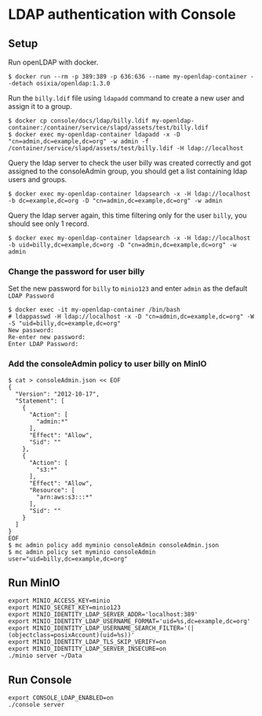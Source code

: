 # LDAP authentication with Console

## Setup

Run openLDAP with docker.

```
$ docker run --rm -p 389:389 -p 636:636 --name my-openldap-container --detach osixia/openldap:1.3.0
```

Run the `billy.ldif` file using `ldapadd` command to create a new user and assign it to a group.

```
$ docker cp console/docs/ldap/billy.ldif my-openldap-container:/container/service/slapd/assets/test/billy.ldif
$ docker exec my-openldap-container ldapadd -x -D "cn=admin,dc=example,dc=org" -w admin -f /container/service/slapd/assets/test/billy.ldif -H ldap://localhost
```

Query the ldap server to check the user billy was created correctly and got assigned to the consoleAdmin group, you should get a list
containing ldap users and groups.

```
$ docker exec my-openldap-container ldapsearch -x -H ldap://localhost -b dc=example,dc=org -D "cn=admin,dc=example,dc=org" -w admin
```

Query the ldap server again, this time filtering only for the user `billy`, you should see only 1 record.

```
$ docker exec my-openldap-container ldapsearch -x -H ldap://localhost -b uid=billy,dc=example,dc=org -D "cn=admin,dc=example,dc=org" -w admin
```

### Change the password for user billy

Set the new password for `billy` to `minio123` and enter `admin` as the default `LDAP Password`

```
$ docker exec -it my-openldap-container /bin/bash
# ldappasswd -H ldap://localhost -x -D "cn=admin,dc=example,dc=org" -W -S "uid=billy,dc=example,dc=org"
New password:
Re-enter new password:
Enter LDAP Password:
```

### Add the consoleAdmin policy to user billy on MinIO

```
$ cat > consoleAdmin.json << EOF
{
  "Version": "2012-10-17",
  "Statement": [
    {
      "Action": [
        "admin:*"
      ],
      "Effect": "Allow",
      "Sid": ""
    },
    {
      "Action": [
        "s3:*"
      ],
      "Effect": "Allow",
      "Resource": [
        "arn:aws:s3:::*"
      ],
      "Sid": ""
    }
  ]
}
EOF
$ mc admin policy add myminio consoleAdmin consoleAdmin.json
$ mc admin policy set myminio consoleAdmin user="uid=billy,dc=example,dc=org"
```

## Run MinIO

```
export MINIO_ACCESS_KEY=minio
export MINIO_SECRET_KEY=minio123
export MINIO_IDENTITY_LDAP_SERVER_ADDR='localhost:389'
export MINIO_IDENTITY_LDAP_USERNAME_FORMAT='uid=%s,dc=example,dc=org'
export MINIO_IDENTITY_LDAP_USERNAME_SEARCH_FILTER='(|(objectclass=posixAccount)(uid=%s))'
export MINIO_IDENTITY_LDAP_TLS_SKIP_VERIFY=on
export MINIO_IDENTITY_LDAP_SERVER_INSECURE=on
./minio server ~/Data
```

## Run Console

```
export CONSOLE_LDAP_ENABLED=on
./console server
```

